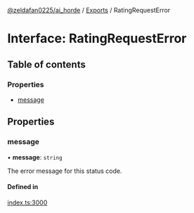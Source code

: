 [@zeldafan0225/ai_horde](../README.md) / [Exports](../modules.md) / RatingRequestError

# Interface: RatingRequestError

## Table of contents

### Properties

- [message](RatingRequestError.md#message)

## Properties

### message

• **message**: `string`

The error message for this status code.

#### Defined in

[index.ts:3000](https://github.com/ZeldaFan0225/ai_horde/blob/99a73d4/index.ts#L3000)

